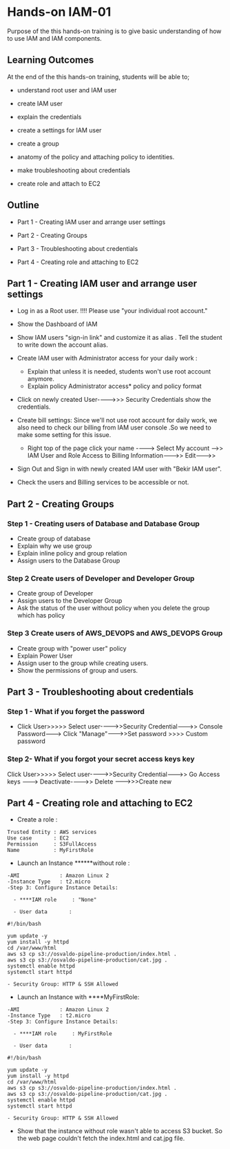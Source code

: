 # Hands-on IAM-01 

Purpose of the this hands-on training is to give basic understanding of how to use IAM and IAM components.

## Learning Outcomes

At the end of the this hands-on training, students will be able to;

- understand root user and IAM user

- create IAM user 

- explain the credentials 

- create a settings for IAM user

- create a group

- anatomy of the policy and attaching policy to identities. 

- make troubleshooting about credentials

- create role and attach to EC2

## Outline

- Part 1 - Creating IAM user and arrange user settings

- Part 2 - Creating Groups

- Part 3 - Troubleshooting about credentials

- Part 4 - Creating role and attaching to EC2


## Part 1 - Creating IAM user and arrange user settings

- Log in  as a Root user. !!!! Please use "your individual root account."

- Show the Dashboard of IAM 

- Show IAM users "sign-in link" and customize it as alias . Tell the student to write down the account alias.

- Create IAM user with Administrator access for your daily work :

    - Explain that  unless it is needed,  students won't use root account anymore.
    - Explain policy Administrator access*  policy and policy format

- Click on newly created User---->>> Security Credentials show the credentials. 

- Create bill settings: Since we'll not use root account for daily work, we also need to check our billing from IAM user console .So we need to make some setting for this issue. 

     - Right top of the page click your name ----> Select My account -->> IAM User and Role Access to Billing Information--->> Edit--->>

- Sign Out and Sign in  with newly created IAM user with "Bekir IAM user". 

- Check the users and Billing services to be accessible or not.

## Part 2 - Creating Groups

### Step 1  - Creating users of Database and Database Group

- Create group of database 
- Explain why we use group
- Explain inline policy and group relation
- Assign users to the Database Group

### Step 2 Create users of Developer and Developer Group

- Create group of Developer
- Assign users to the Developer Group
- Ask the status of the user without policy when you delete the group which has policy 

### Step 3 Create users of AWS_DEVOPS and AWS_DEVOPS Group

- Create group  with "power user" policy
- Explain Power User
- Assign user to the group while creating users.
- Show the permissions of group and users.

##  Part 3 - Troubleshooting about credentials

### Step 1 - What if you forget the password 

- Click User>>>>> Select user---->>Security Credential--->> Console Password---> Click "Manage"--->>Set  password >>>> Custom password

### Step 2-  What if you forgot your secret access keys key 

  Click User>>>>> Select user---->>Security Credential--->> Go Access keys ---> Deactivate---->> Delete --->>>Create new 


##  Part 4 - Creating role and attaching to EC2

- Create a role :

```text
Trusted Entity : AWS services
Use case       : EC2
Permission     : S3FullAccess
Name           : MyFirstRole
```
- Launch an Instance ******without role :

```text
-AMI             : Amazon Linux 2
-Instance Type   : t2.micro
-Step 3: Configure Instance Details:

  - ****IAM role     : "None"

  - User data       :

#!/bin/bash

yum update -y
yum install -y httpd
cd /var/www/html
aws s3 cp s3://osvaldo-pipeline-production/index.html .
aws s3 cp s3://osvaldo-pipeline-production/cat.jpg .
systemctl enable httpd
systemctl start httpd 

- Security Group: HTTP & SSH Allowed

```
- Launch an Instance with  ****MyFirstRole:
```text
-AMI             : Amazon Linux 2
-Instance Type   : t2.micro
-Step 3: Configure Instance Details:

  - ****IAM role     : MyFirstRole

  - User data       :

#!/bin/bash

yum update -y
yum install -y httpd
cd /var/www/html
aws s3 cp s3://osvaldo-pipeline-production/index.html .
aws s3 cp s3://osvaldo-pipeline-production/cat.jpg .
systemctl enable httpd
systemctl start httpd 

- Security Group: HTTP & SSH Allowed

```
- Show that the instance without role wasn't able to access S3 bucket. So the web page couldn't fetch the index.html and cat.jpg file.